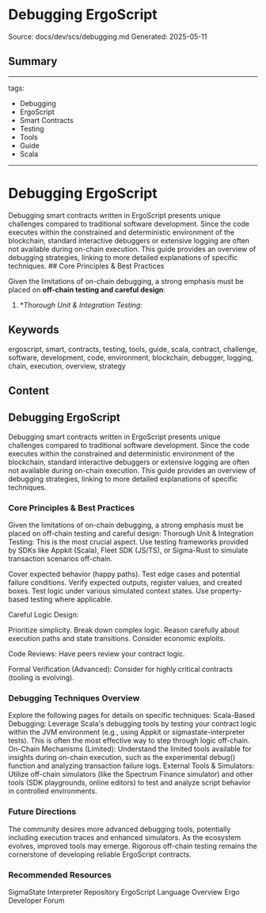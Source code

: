 # Debugging ErgoScript
Source: docs/dev/scs/debugging.md
Generated: 2025-05-11

## Summary
---
tags:
  - Debugging
  - ErgoScript
  - Smart Contracts
  - Testing
  - Tools
  - Guide
  - Scala
---

# Debugging ErgoScript

Debugging smart contracts written in ErgoScript presents unique challenges compared to traditional software development. Since the code executes within the constrained and deterministic environment of the blockchain, standard interactive debuggers or extensive logging are often not available during on-chain execution. This guide provides an overview of debugging strategies, linking to more detailed explanations of specific techniques. ## Core Principles & Best Practices

Given the limitations of on-chain debugging, a strong emphasis must be placed on **off-chain testing and careful design**:

1. **Thorough Unit & Integration Testing:*

## Keywords
ergoscript, smart, contracts, testing, tools, guide, scala, contract, challenge, software, development, code, environment, blockchain, debugger, logging, chain, execution, overview, strategy

## Content
## Debugging ErgoScript
Debugging smart contracts written in ErgoScript presents unique challenges compared to traditional software development. Since the code executes within the constrained and deterministic environment of the blockchain, standard interactive debuggers or extensive logging are often not available during on-chain execution.
This guide provides an overview of debugging strategies, linking to more detailed explanations of specific techniques.

### Core Principles & Best Practices
Given the limitations of on-chain debugging, a strong emphasis must be placed on off-chain testing and careful design:
Thorough Unit & Integration Testing: This is the most crucial aspect. Use testing frameworks provided by SDKs like Appkit (Scala), Fleet SDK (JS/TS), or Sigma-Rust to simulate transaction scenarios off-chain.

Cover expected behavior (happy paths).
Test edge cases and potential failure conditions.
Verify expected outputs, register values, and created boxes.
Test logic under various simulated context states.
Use property-based testing where applicable.



Careful Logic Design:

Prioritize simplicity.
Break down complex logic.
Reason carefully about execution paths and state transitions.
Consider economic exploits.



Code Reviews: Have peers review your contract logic.


Formal Verification (Advanced): Consider for highly critical contracts (tooling is evolving).

### Debugging Techniques Overview
Explore the following pages for details on specific techniques:
Scala-Based Debugging: Leverage Scala's debugging tools by testing your contract logic within the JVM environment (e.g., using Appkit or sigmastate-interpreter tests). This is often the most effective way to step through logic off-chain.
On-Chain Mechanisms (Limited): Understand the limited tools available for insights during on-chain execution, such as the experimental debug() function and analyzing transaction failure logs.
External Tools & Simulators: Utilize off-chain simulators (like the Spectrum Finance simulator) and other tools (SDK playgrounds, online editors) to test and analyze script behavior in controlled environments.

### Future Directions
The community desires more advanced debugging tools, potentially including execution traces and enhanced simulators. As the ecosystem evolves, improved tools may emerge.
Rigorous off-chain testing remains the cornerstone of developing reliable ErgoScript contracts.

### Recommended Resources
SigmaState Interpreter Repository
ErgoScript Language Overview
Ergo Developer Forum
